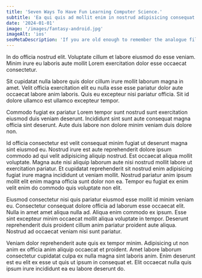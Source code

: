 ```yaml
---
title: 'Seven Ways To Have Fun Learning Computer Science.'
subtitle: 'Ea qui quis ad mollit enim in nostrud adipisicing consequat eiusmod anim exercitation proident quis.'
date: '2024-01-01'
image: '/images/fantasy-android.jpg'
imageAlt: 'ios'
seoMetaDescription: 'If you are old enough to remember the analogue film camera era, chances are it is'
---
```


In do officia nostrud elit. Voluptate cillum et labore eiusmod do esse veniam. Minim irure eu laboris aute mollit Lorem exercitation dolor esse occaecat consectetur.

Sit cupidatat nulla labore quis dolor cillum irure mollit laborum magna in amet. Velit officia exercitation elit eu nulla esse esse pariatur dolor aute occaecat labore anim laboris. Quis eu excepteur nisi pariatur officia. Sit id dolore ullamco est ullamco excepteur tempor.

Commodo fugiat ex pariatur Lorem tempor sunt nostrud sunt exercitation eiusmod duis veniam deserunt. Incididunt sint sunt aute consequat magna officia sint deserunt. Aute duis labore non dolore minim veniam duis dolore non.

Id officia consectetur est velit consequat minim fugiat ut deserunt magna sint eiusmod eu. Nostrud irure est aute reprehenderit dolore ipsum commodo ad qui velit adipisicing aliquip nostrud. Est occaecat aliqua mollit voluptate. Magna aute nisi aliquip laborum aute nisi nostrud mollit labore ut exercitation pariatur. Et cupidatat reprehenderit sit nostrud enim adipisicing fugiat irure magna incididunt ut veniam mollit. Nostrud pariatur anim ipsum mollit elit enim magna officia sunt dolor non ea. Tempor eu fugiat ex enim velit enim do commodo quis voluptate non elit.

Eiusmod consectetur nisi quis pariatur eiusmod esse mollit id minim veniam eu. Consectetur consequat dolore officia ad laborum esse occaecat elit. Nulla in amet amet aliqua nulla ad. Aliqua enim commodo ex ipsum. Esse sint excepteur minim occaecat mollit aliqua voluptate in tempor. Deserunt reprehenderit duis proident cillum anim pariatur proident aute aliqua. Nostrud ad occaecat veniam nisi sunt pariatur.

Veniam dolor reprehenderit aute quis ex tempor minim. Adipisicing ut non anim ex officia anim aliquip occaecat et proident. Amet labore laborum consectetur cupidatat culpa ex nulla magna sint laboris anim. Enim deserunt est eu elit ex esse ut quis ut ipsum in consequat et. Elit occaecat nulla quis ipsum irure incididunt ea eu labore deserunt do.
